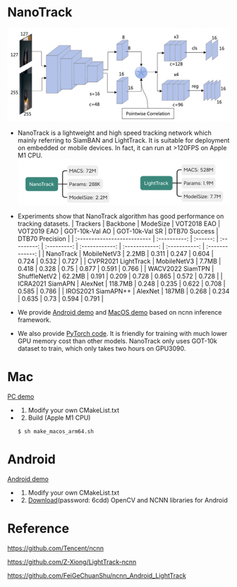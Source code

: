 # NanoTrack 

![network](./image/nanotrack_network.png)

- NanoTrack is a lightweight and high speed tracking network which mainly referring to SiamBAN and LightTrack. It is suitable for deployment on embedded or mobile devices. In fact, it can run at >120FPS on Apple M1 CPU.
![macs](./image/calculate.png) 
- Experiments show that NanoTrack algorithm has good performance on tracking datasets.
    | Trackers            |   Backbone   | ModeSize | VOT2018 EAO | VOT2019 EAO | GOT-10k-Val AO | GOT-10k-Val SR | DTB70 Success | DTB70 Precision |
    | :-------------------------- | :----------: | :------: | :---------: | :---------: | :------------: | :------------: | :-----------: | :-------------: |
    | NanoTrack           | MobileNetV3  |  2.2MB   |    0.311    |    0.247    |     0.604      |     0.724      |     0.532     |      0.727      |
    | CVPR2021 LightTrack | MobileNetV3  |  7.7MB   |    0.418    |    0.328    |      0.75      |     0.877      |     0.591     |      0.766      |
    | WACV2022 SiamTPN    | ShuffleNetV2 |  62.2MB  |    0.191    |    0.209    |     0.728      |     0.865      |     0.572     |      0.728      |
    | ICRA2021 SiamAPN    |   AlexNet    | 118.7MB  |    0.248    |    0.235    |     0.622      |     0.708   |     0.585     |      0.786      |
    | IROS2021 SiamAPN++  |   AlexNet    |  187MB   |    0.268    |    0.234    |     0.635      |      0.73      |     0.594     |      0.791      |

- We provide [Android demo](https://github.com/HonglinChu/NanoTrack/tree/master/ncnn_android_nanotrack) and [MacOS demo](https://github.com/HonglinChu/NanoTrack/tree/master/ncnn_macos_nanotrack) based on ncnn inference framework. 

- We also provide [PyTorch code](https://github.com/HonglinChu/SiamTrackers/tree/master/NanoTrack). It is friendly for training with much lower GPU memory cost than other models. NanoTrack only uses GOT-10k dataset to train, which only takes two hours on GPU3090.

# Mac

[PC demo](https://www.bilibili.com/video/BV1HY4y1q7B6?spm_id_from=333.999.0.0)


- 1. Modify your own CMakeList.txt

- 2. Build (Apple M1 CPU) 

    ```
    $ sh make_macos_arm64.sh 
    ```

# Android

[Android demo](https://www.bilibili.com/video/BV1eY4y1p7Cb?spm_id_from=333.999.0.0)

- 1. Modify your own CMakeList.txt

- 2. [Download](https://pan.baidu.com/s/1Yu1bpSKG-02fC5qekWXcLw)(password: 6cdd) OpenCV and NCNN libraries for Android 

# Reference  

https://github.com/Tencent/ncnn

https://github.com/Z-Xiong/LightTrack-ncnn

https://github.com/FeiGeChuanShu/ncnn_Android_LightTrack
